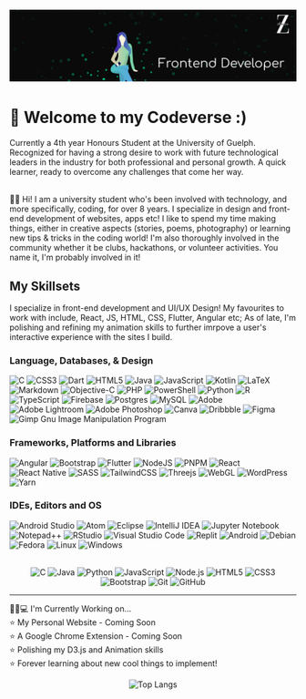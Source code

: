 # [![Zaza H Banner](https://raw.githubusercontent.com/Kayeris/Kayeris/main/Images/banner.png)](https://zazulezaza.carrd.co/)



# 👋 Welcome to my Codeverse :)  
Currently a 4th year Honours Student at the University of Guelph. Recognized for having a strong desire to work with future technological leaders in the industry for both professional and personal growth. A quick learner, ready to overcome any challenges that come her way.  
<br>

🙋🏻 Hi! I am a university student who's been involved with technology, and more specifically, coding, for over 8 years. I specialize in design and front-end development of websites, apps etc! I like to spend my time making things, either in creative aspects (stories, poems, photography) or learning new tips & tricks in the coding world! I'm also thoroughly involved in the community whether it be clubs, hackathons, or volunteer activities. You name it, I'm probably involved in it! 




## My Skillsets
I specialize in front-end development and UI/UX Design! My favourites to work with include, React, JS, HTML, CSS, Flutter, Angular etc; As of late, I'm polishing and refining my animation skills to further imrpove a user's interactive experience with the sites I build.

### Language, Databases, & Design
![C](https://img.shields.io/badge/c-%2300599C.svg?style=flat&logo=c&logoColor=white)
![CSS3](https://img.shields.io/badge/css3-%231572B6.svg?style=flat&logo=css3&logoColor=white)
![Dart](https://img.shields.io/badge/dart-%230175C2.svg?style=flat&logo=dart&logoColor=white)
![HTML5](https://img.shields.io/badge/html5-%23E34F26.svg?style=flat&logo=html5&logoColor=white)
![Java](https://img.shields.io/badge/java-%23ED8B00.svg?style=flat&logo=openjdk&logoColor=white)
![JavaScript](https://img.shields.io/badge/javascript-%23323330.svg?style=flat&logo=javascript&logoColor=%23F7DF1E)
![Kotlin](https://img.shields.io/badge/kotlin-%237F52FF.svg?style=flat&logo=kotlin&logoColor=white)
![LaTeX](https://img.shields.io/badge/latex-%23008080.svg?style=flat&logo=latex&logoColor=white)
![Markdown](https://img.shields.io/badge/markdown-%23000000.svg?style=flat&logo=markdown&logoColor=white)
![Objective-C](https://img.shields.io/badge/OBJECTIVE--C-%233A95E3.svg?style=flat&logo=apple&logoColor=white)
![PHP](https://img.shields.io/badge/php-%23777BB4.svg?style=flat&logo=php&logoColor=white)
![PowerShell](https://img.shields.io/badge/PowerShell-%235391FE.svg?style=flat&logo=powershell&logoColor=white)
![Python](https://img.shields.io/badge/python-3670A0?style=flat&logo=python&logoColor=ffdd54)
![R](https://img.shields.io/badge/r-%23276DC3.svg?style=flat&logo=r&logoColor=white)
![TypeScript](https://img.shields.io/badge/typescript-%23007ACC.svg?style=flat&logo=typescript&logoColor=white)
![Firebase](https://img.shields.io/badge/Firebase-039BE5?style=flat&logo=Firebase&logoColor=white)
![Postgres](https://img.shields.io/badge/postgres-%23316192.svg?style=flat&logo=postgresql&logoColor=white)
![MySQL](https://img.shields.io/badge/mysql-%2300f.svg?style=flat&logo=mysql&logoColor=white)
![Adobe](https://img.shields.io/badge/adobe-%23FF0000.svg?style=flat&logo=adobe&logoColor=white)
![Adobe Lightroom](https://img.shields.io/badge/Adobe%20Lightroom-31A8FF.svg?style=flat&logo=Adobe%20Lightroom&logoColor=white)
![Adobe Photoshop](https://img.shields.io/badge/adobe%20photoshop-%2331A8FF.svg?style=flat&logo=adobe%20photoshop&logoColor=white)
![Canva](https://img.shields.io/badge/Canva-%2300C4CC.svg?style=flat&logo=Canva&logoColor=white)
![Dribbble](https://img.shields.io/badge/Dribbble-EA4C89?style=flat&logo=dribbble&logoColor=white)
![Figma](https://img.shields.io/badge/figma-%23F24E1E.svg?style=flat&logo=figma&logoColor=white)
![Gimp Gnu Image Manipulation Program](https://img.shields.io/badge/Gimp-657D8B?style=flat&logo=gimp&logoColor=FFFFFF)


### Frameworks, Platforms and Libraries
![Angular](https://img.shields.io/badge/angular-%23DD0031.svg?style=flat&logo=angular&logoColor=white)
![Bootstrap](https://img.shields.io/badge/bootstrap-%23563D7C.svg?style=flat&logo=bootstrap&logoColor=white)
![Flutter](https://img.shields.io/badge/Flutter-%2302569B.svg?style=flat&logo=Flutter&logoColor=white)
![NodeJS](https://img.shields.io/badge/node.js-6DA55F?style=flat&logo=node.js&logoColor=white)
![PNPM](https://img.shields.io/badge/pnpm-%234a4a4a.svg?style=flat&logo=pnpm&logoColor=f69220)
![React](https://img.shields.io/badge/react-%2320232a.svg?style=flat&logo=react&logoColor=%2361DAFB)
![React Native](https://img.shields.io/badge/react_native-%2320232a.svg?flat&logo=react&logoColor=%2361DAFB)
![SASS](https://img.shields.io/badge/SASS-hotpink.svg?style=flat&logo=SASS&logoColor=white)
![TailwindCSS](https://img.shields.io/badge/tailwindcss-%2338B2AC.svg?style=flat&logo=tailwind-css&logoColor=white)
![Threejs](https://img.shields.io/badge/threejs-black?style=flat&logo=three.js&logoColor=white)
![WebGL](https://img.shields.io/badge/WebGL-990000?logo=webgl&logoColor=white&style=flat)
![WordPress](https://img.shields.io/badge/WordPress-%23117AC9.svg?style=flat&logo=WordPress&logoColor=white)
![Yarn](https://img.shields.io/badge/yarn-%232C8EBB.svg?style=flat&logo=yarn&logoColor=white)


### IDEs, Editors and OS
![Android Studio](https://img.shields.io/badge/Android%20Studio-3DDC84.svg?flat&logo=android-studio&logoColor=white)
![Atom](https://img.shields.io/badge/Atom-%2366595C.svg?style=flat&logo=atom&logoColor=white)
![Eclipse](https://img.shields.io/badge/Eclipse-FE7A16.svg?style=flat&logo=Eclipse&logoColor=white)
![IntelliJ IDEA](https://img.shields.io/badge/IntelliJIDEA-000000.svg?style=flat&logo=intellij-idea&logoColor=white)
![Jupyter Notebook](https://img.shields.io/badge/jupyter-%23FA0F00.svg?style=flat&logo=jupyter&logoColor=white)
![Notepad++](https://img.shields.io/badge/Notepad++-90E59A.svg?style=flat&logo=notepad%2b%2b&logoColor=black)
![RStudio](https://img.shields.io/badge/RStudio-4285F4?style=flat&logo=rstudio&logoColor=white)
![Visual Studio Code](https://img.shields.io/badge/Visual%20Studio%20Code-0078d7.svg?style=flat&logo=visual-studio-code&logoColor=white)
![Replit](https://img.shields.io/badge/Replit-DD1200?style=flat&logo=Replit&logoColor=white)
![Android](https://img.shields.io/badge/Android-3DDC84?style=flat&logo=android&logoColor=white)
![Debian](https://img.shields.io/badge/Debian-D70A53?style=flat&logo=debian&logoColor=white)
![Fedora](https://img.shields.io/badge/Fedora-294172?style=flat&logo=fedora&logoColor=white)
![Linux](https://img.shields.io/badge/Linux-FCC624?style=flat&logo=linux&logoColor=black)
![Windows](https://img.shields.io/badge/Windows-0078D6?style=flat&logo=windows&logoColor=white)


<br>
<div align="center" margin-top="5px">
    <img src="https://img.shields.io/badge/--141311?style=flat&logo=c&logoColor=ffffff&textColor=000000" alt="C"> 
    <img src="https://img.shields.io/badge/-Java-141311?style=flat&logo=java&logoColor=white&textColor=000000" alt="Java"> 
    <img src="https://img.shields.io/badge/-Python-141311?style=flat&logo=python&logoColor=white" alt="Python">
    <img src="https://img.shields.io/badge/-JavaScript-141311?style=flat&logo=javascript&logoColor=eed718" alt="JavaScript">
    <img src="https://img.shields.io/badge/-Nodejs-141311?style=flat&logo=Node.js" alt="Node.js">
    <img src = "https://img.shields.io/badge/-HTML5-141311?style=flat&logo=html5&logoColor=white" alt="HTML5">
    <img src = "https://img.shields.io/badge/-CSS3-141311?style=flat&logo=css3&logoColor=white" alt="CSS3">
    <img src="https://img.shields.io/badge/-Bootstrap-141311?style=flat&logo=bootstrap&logoColor=white" alt="Bootstrap">
    <img src="https://img.shields.io/badge/-Git-141311?style=flat&logo=git" alt="Git"> 
    <img src="https://img.shields.io/badge/-GitHub-141311?style=flat&logo=github" alt="GitHub">
</div>

<hr>

👧🏻💻 I'm Currently Working on...  
⭐ My Personal Website - Coming Soon  
⭐ A Google Chrome Extension - Coming Soon  
⭐ Polishing my D3.js and Animation skills  
⭐ Forever learning about new cool things to implement! 



<div align="center" margin-top="5px">
    
![Top Langs](https://github-readme-stats.vercel.app/api/top-langs/?username=Kayeris&langs_count=5&theme=gotham&card_width=1000)
    
</div>
    
